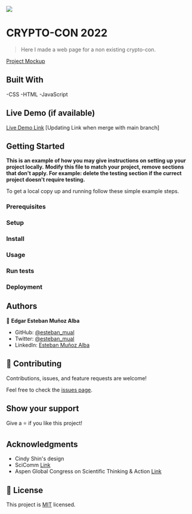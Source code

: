 ![](https://img.shields.io/badge/Microverse-blueviolet)

# CRYPTO-CON 2022

> Here I made a web page for a non existing crypto-con. 

[Project Mockup](mockup-readme.jpg)


## Built With

-CSS
-HTML
-JavaScript

## Live Demo (if available)

[Live Demo Link](#) [Updating Link when merge with main branch]


## Getting Started

**This is an example of how you may give instructions on setting up your project locally.**
**Modify this file to match your project, remove sections that don't apply. For example: delete the testing section if the currect project doesn't require testing.**


To get a local copy up and running follow these simple example steps.

### Prerequisites

### Setup

### Install

### Usage

### Run tests

### Deployment



## Authors

👤 **Edgar Esteban Muñoz Alba**

- GitHub: [@esteban_mual](https://github.com/esteban_mual)
- Twitter: [@esteban_mual](https://twitter.com/Esteban_mual)
- LinkedIn: [Esteban Muñoz Alba](https://linkedin.com/in/esteban_mual)

## 🤝 Contributing

Contributions, issues, and feature requests are welcome!

Feel free to check the [issues page](../../issues/).

## Show your support

Give a ⭐️ if you like this project!

## Acknowledgments

- Cindy Shin's design
- SciComm [Link](https://www.scicommcon.org/)
- Aspen Global Congress on Scientific Thinking & Action [Link](https://www.aspeninstitute.org/programs/science-society/global-science-congress/)

## 📝 License

This project is [MIT](./MIT.md) licensed.
